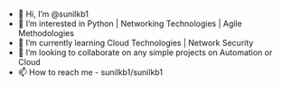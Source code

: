 - 👋 Hi, I’m @sunilkb1
- 👀 I’m interested in Python | Networking Technologies | Agile Methodologies
- 🌱 I’m currently learning Cloud Technologies | Network Security
- 💞️ I’m looking to collaborate on any simple projects on Automation or Cloud
- 📫 How to reach me - sunilkb1/sunilkb1

<!---
sunilkb1/sunilkb1 is a ✨ special ✨ repository because its `README.md` (this file) appears on your GitHub profile.
You can click the Preview link to take a look at your changes.
--->
